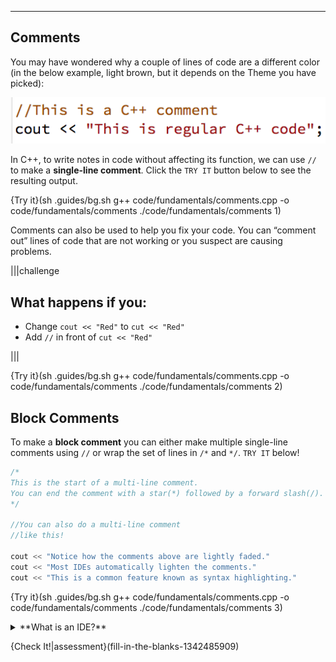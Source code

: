 ---

## Comments
You may have wondered why a couple of lines of code are a different color (in the below example, light brown, but it depends on the Theme you have picked):

![.guides/img/Comment](.guides/img/Comment.png)

In C++, to write notes in code without affecting its function, we can use `//` to make a **single-line comment**. Click the `TRY IT` button below to see the resulting output.

{Try it}(sh .guides/bg.sh g++ code/fundamentals/comments.cpp -o code/fundamentals/comments ./code/fundamentals/comments 1)

Comments can also be used to help you fix your code. You can “comment out” lines of code that are not working or you suspect are causing problems.

|||challenge
## What happens if you:
* Change `cout << "Red"` to `cut << "Red"`
* Add `//` in front of `cut << "Red"`

|||

{Try it}(sh .guides/bg.sh g++ code/fundamentals/comments.cpp -o code/fundamentals/comments ./code/fundamentals/comments 2)

## Block Comments
To make a **block comment** you can either make multiple single-line comments using `//` or wrap the set of lines in `/*` and `*/`. `TRY IT` below!

```c++
/*
This is the start of a multi-line comment.
You can end the comment with a star(*) followed by a forward slash(/).
*/

//You can also do a multi-line comment
//like this!
    
cout << "Notice how the comments above are lightly faded."
cout << "Most IDEs automatically lighten the comments."
cout << "This is a common feature known as syntax highlighting."
```

{Try it}(sh .guides/bg.sh g++ code/fundamentals/comments.cpp -o code/fundamentals/comments ./code/fundamentals/comments 3)

<details><summary>**What is an IDE?**</summary>*An integrated development environment, or IDE, is a computer program that makes it easier to write other computer programs. They are used by computer programmers to edit source code, and can be easier to use than other text editors for new programmers. They can have compilers so programmers don’t have to open other programs to compile the source code. They also often have syntax highlighting. ... It also may have predictive coding that can finish lines with syntax such as brackets or semicolons and can suggest variables to be used. It also may have debuggers that can step through lines, take breaks and inspect variables.*
**Source: Simple Wikipedia**</details>

{Check It!|assessment}(fill-in-the-blanks-1342485909)
